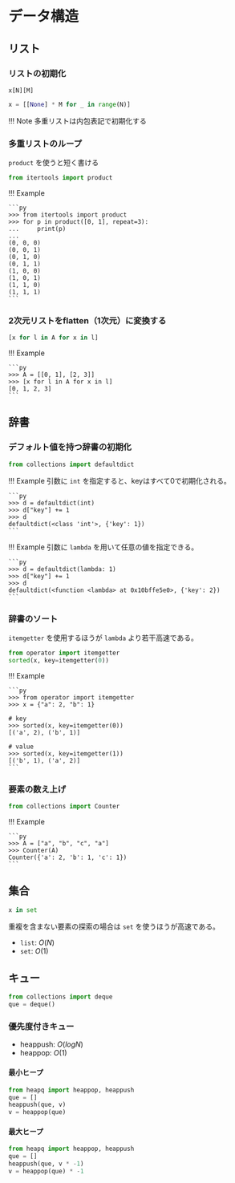 # データ構造

## リスト

### リストの初期化

`x[N][M]`

```py
x = [[None] * M for _ in range(N)]
```

!!! Note
    多重リストは内包表記で初期化する

### 多重リストのループ

`product` を使うと短く書ける

```py
from itertools import product
```

!!! Example

    ```py
    >>> from itertools import product
    >>> for p in product([0, 1], repeat=3):
    ...     print(p)
    ...
    (0, 0, 0)
    (0, 0, 1)
    (0, 1, 0)
    (0, 1, 1)
    (1, 0, 0)
    (1, 0, 1)
    (1, 1, 0)
    (1, 1, 1)
    ```

### 2次元リストをflatten（1次元）に変換する

```py
[x for l in A for x in l]
```

!!! Example

    ```py
    >>> A = [[0, 1], [2, 3]]
    >>> [x for l in A for x in l]
    [0, 1, 2, 3]
    ```

## 辞書

### デフォルト値を持つ辞書の初期化

```py
from collections import defaultdict
```

!!! Example
    引数に `int` を指定すると、keyはすべて0で初期化される。

    ```py
    >>> d = defaultdict(int)
    >>> d["key"] += 1
    >>> d
    defaultdict(<class 'int'>, {'key': 1})
    ```

!!! Example
    引数に `lambda` を用いて任意の値を指定できる。

    ```py
    >>> d = defaultdict(lambda: 1)
    >>> d["key"] += 1
    >>> d
    defaultdict(<function <lambda> at 0x10bffe5e0>, {'key': 2})
    ```

### 辞書のソート

`itemgetter` を使用するほうが `lambda` より若干高速である。

```py
from operator import itemgetter
sorted(x, key=itemgetter(0))
```

!!! Example

    ```py
    >>> from operator import itemgetter
    >>> x = {"a": 2, "b": 1}

    # key
    >>> sorted(x, key=itemgetter(0))
    [('a', 2), ('b', 1)]

    # value
    >>> sorted(x, key=itemgetter(1))
    [('b', 1), ('a', 2)]
    ```

### 要素の数え上げ

```py
from collections import Counter
```

!!! Example

    ```py
    >>> A = ["a", "b", "c", "a"]
    >>> Counter(A)
    Counter({'a': 2, 'b': 1, 'c': 1})
    ```

## 集合

```py
x in set
```

重複を含まない要素の探索の場合は `set` を使うほうが高速である。

- `list`: $O(N)$
- `set`: $O(1)$

## キュー

```py
from collections import deque
que = deque()
```

### 優先度付きキュー

- heappush: $O(log{N})$
- heappop: $O(1)$

#### 最小ヒープ

```py
from heapq import heappop, heappush
que = []
heappush(que, v)
v = heappop(que)
```

#### 最大ヒープ

```py
from heapq import heappop, heappush
que = []
heappush(que, v * -1)
v = heappop(que) * -1
```
